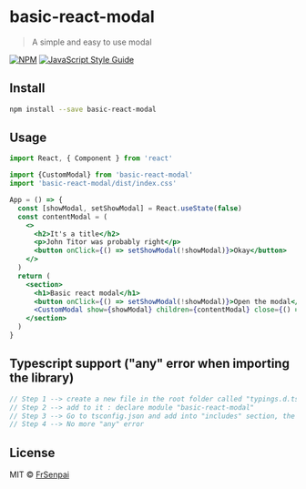 # basic-react-modal

> A simple and easy to use modal

[![NPM](https://img.shields.io/npm/v/basic-react-modal.svg)](https://www.npmjs.com/package/basic-react-modal) [![JavaScript Style Guide](https://img.shields.io/badge/code_style-standard-brightgreen.svg)](https://standardjs.com)

## Install

```bash
npm install --save basic-react-modal
```

## Usage

```jsx
import React, { Component } from 'react'

import {CustomModal} from 'basic-react-modal'
import 'basic-react-modal/dist/index.css'

App = () => {
  const [showModal, setShowModal] = React.useState(false)
  const contentModal = (
    <>
      <h2>It's a title</h2>
      <p>John Titor was probably right</p>
      <button onClick={() => setShowModal(!showModal)}>Okay</button>
    </>
  )
  return (
    <section>
      <h1>Basic react modal</h1>
      <button onClick={() => setShowModal(!showModal)}>Open the modal</button>
      <CustomModal show={showModal} children={contentModal} close={() => setShowModal(!showModal)} contentContainerStyle={{backgroundColor:"gray"}}  />
    </section>
  )
}
```

## Typescript support ("any" error when importing the library)
```js
// Step 1 --> create a new file in the root folder called "typings.d.ts" by example
// Step 2 --> add to it : declare module "basic-react-modal"
// Step 3 --> Go to tsconfig.json and add into "includes" section, the name of your file (typings.d.ts by example)
// Step 4 --> No more "any" error
```
## License

MIT © [FrSenpai](https://github.com/FrSenpai)
